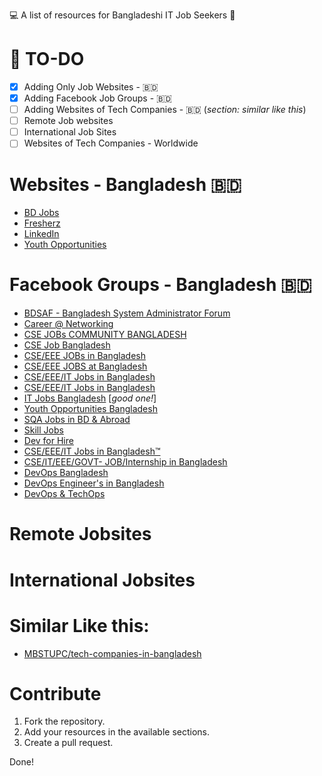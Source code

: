 💻 A list of resources for Bangladeshi IT Job Seekers 💼

# 📝 TO-DO

- [x] Adding Only Job Websites - 🇧🇩
- [x] Adding Facebook Job Groups - 🇧🇩
- [ ] Adding Websites of Tech Companies - 🇧🇩 (*section: similar like this*)
- [ ] Remote Job websites
- [ ] International Job Sites
- [ ] Websites of Tech Companies - Worldwide   

# Websites - Bangladesh 🇧🇩

- [BD Jobs](https://bdjobs.com/)
- [Fresherz](https://fresherz.xyz/)
- [LinkedIn](https://www.linkedin.com)
- [Youth Opportunities](https://bangla.youthop.com/)


# Facebook Groups - Bangladesh 🇧🇩

- [BDSAF - Bangladesh System Administrator Forum](https://www.facebook.com/groups/BDSysAdmin/)
- [Career @ Networking](https://www.facebook.com/groups/donetworking)
- [CSE JOBs COMMUNITY BANGLADESH](https://www.facebook.com/groups/2081362125494526?sorting_setting=CHRONOLOGICAL)
- [CSE Job Bangladesh](https://www.facebook.com/groups/371119246626471?sorting_setting=CHRONOLOGICAL)
- [CSE/EEE JOBs in Bangladesh](https://www.facebook.com/groups/eee.cse?sorting_setting=CHRONOLOGICAL)
- [CSE/EEE JOBS at Bangladesh](https://www.facebook.com/groups/263561763818649?sorting_setting=CHRONOLOGICAL)
- [CSE/EEE/IT Jobs in Bangladesh](https://www.facebook.com/groups/161616437580654?sorting_setting=CHRONOLOGICAL)
- [CSE/EEE/IT Jobs in Bangladesh](https://www.facebook.com/groups/cse.eee.it?sorting_setting=CHRONOLOGICAL)
- [IT Jobs Bangladesh](https://www.facebook.com/groups/itjobsbd?sorting_setting=CHRONOLOGICAL) [*good one!*]
- [Youth Opportunities Bangladesh](https://www.facebook.com/groups/YOBangladesh?sorting_setting=CHRONOLOGICAL)
- [SQA Jobs in BD & Abroad](https://www.facebook.com/groups/2413768042260251?sorting_setting=CHRONOLOGICAL)
- [Skill Jobs](https://www.facebook.com/groups/jobsbd.combd?sorting_setting=CHRONOLOGICAL)
- [Dev for Hire](https://www.facebook.com/groups/devforhire?sorting_setting=CHRONOLOGICAL)
- [CSE/EEE/IT Jobs in Bangladesh™](https://www.facebook.com/groups/EEECSEIT?sorting_setting=CHRONOLOGICAL)
- [CSE/IT/EEE/GOVT- JOB/Internship in Bangladesh](https://www.facebook.com/groups/270647179796761?sorting_setting=CHRONOLOGICAL)
- [DevOps Bangladesh](https://www.facebook.com/groups/devopsgrp?sorting_setting=CHRONOLOGICAL)
- [DevOps Engineer's in Bangladesh](https://www.facebook.com/groups/796972597323792?sorting_setting=CHRONOLOGICAL)
- [DevOps & TechOps](https://www.facebook.com/groups/bd.sysops.devops?sorting_setting=CHRONOLOGICAL)

# Remote Jobsites

# International Jobsites

# Similar Like this:

- [MBSTUPC/tech-companies-in-bangladesh](https://github.com/MBSTUPC/tech-companies-in-bangladesh)

# Contribute

1. Fork the repository.
2. Add your resources in the available sections.
3. Create a pull request.

Done!
